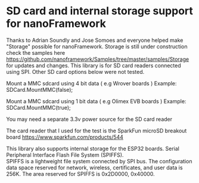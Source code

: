 
# SD card and internal storage support for nanoFramework

Thanks to Adrian Soundly and Jose Somoes and everyone helped make "Storage" possible for nanoFramework.
Storage is still under construction check the samples here https://github.com/nanoframework/Samples/tree/master/samples/Storage
for updates and changes. This library is for SD card readers connected using SPI. Other SD card options below were not tested.

Mount a MMC sdcard using 4 bit data ( e.g Wrover boards )
Example: SDCard.MountMMC(false);

 Mount a MMC sdcard using 1 bit data ( e.g Olimex EVB boards )
Example: SDCard.MountMMC(true);

You may need a separate 3.3v power source for the SD card reader 

The card reader that I used for the test is the SparkFun microSD breakout board https://www.sparkfun.com/products/544

This library also supports internal storage for the ESP32 boards. Serial Peripheral Interface Flash File System (SPIFFS).  
SPIFFS is a lightweight file system connected by SPI bus. The configuration data space reserved for network, wireless, 
certificates,  and user data is 256K. The area reserved for SPIFFS is 0x2D0000, 0x40000.
        

